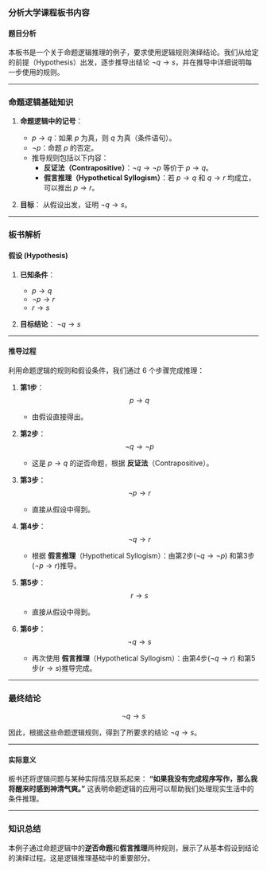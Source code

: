 ### 分析大学课程板书内容

#### 题目分析
本板书是一个关于命题逻辑推理的例子，要求使用逻辑规则演绎结论。我们从给定的前提（Hypothesis）出发，逐步推导出结论 $\neg q \rightarrow s$，并在推导中详细说明每一步使用的规则。

---

### 命题逻辑基础知识
1. **命题逻辑中的记号**：
   - $p \rightarrow q$：如果 $p$ 为真，则 $q$ 为真（条件语句）。
   - $\neg p$：命题 $p$ 的否定。
   - 推导规则包括以下内容：
     - **反证法（Contrapositive）**：$\neg q \rightarrow \neg p$ 等价于 $p \rightarrow q$。
     - **假言推理（Hypothetical Syllogism）**：若 $p \rightarrow q$ 和 $q \rightarrow r$ 均成立，可以推出 $p \rightarrow r$。

2. **目标**：
   从假设出发，证明 $\neg q \rightarrow s$。

---

### 板书解析

#### 假设 (Hypothesis)
1. **已知条件**：
   - $p \rightarrow q$
   - $\neg p \rightarrow r$
   - $r \rightarrow s$

2. **目标结论**：
   $\neg q \rightarrow s$

---

#### 推导过程
利用命题逻辑的规则和假设条件，我们通过 6 个步骤完成推理：

1. **第1步**：
   $$p \rightarrow q$$
   - 由假设直接得出。

2. **第2步**：
   $$\neg q \rightarrow \neg p$$  
   - 这是 $p \rightarrow q$ 的逆否命题，根据 **反证法**（Contrapositive）。

3. **第3步**：
   $$\neg p \rightarrow r$$  
   - 直接从假设中得到。

4. **第4步**：
   $$\neg q \rightarrow r$$  
   - 根据 **假言推理**（Hypothetical Syllogism）：由第2步($\neg q \rightarrow \neg p$) 和第3步($\neg p \rightarrow r$)推导。

5. **第5步**：
   $$r \rightarrow s$$  
   - 直接从假设中得到。

6. **第6步**：
   $$\neg q \rightarrow s$$  
   - 再次使用 **假言推理**（Hypothetical Syllogism）：由第4步($\neg q \rightarrow r$) 和第5步($r \rightarrow s$)推导完成。

---

### 最终结论
$$\neg q \rightarrow s$$

因此，根据这些命题逻辑规则，得到了所要求的结论 $\neg q \rightarrow s$。

---

#### 实际意义
板书还将逻辑问题与某种实际情况联系起来：
**“如果我没有完成程序写作，那么我将醒来时感到神清气爽。”**
这表明命题逻辑的应用可以帮助我们处理现实生活中的条件推理。

---

### 知识总结
本例子通过命题逻辑中的**逆否命题**和**假言推理**两种规则，展示了从基本假设到结论的演绎过程。这是逻辑推理基础中的重要部分。